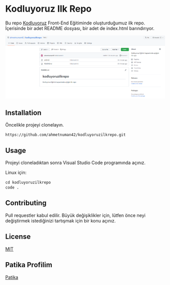 # Kodluyoruz Ilk Repo
Bu repo [Kodluyoruz](https://www.kodluyoruz.org/) Front-End Eğitiminde oluşturduğumuz ilk repo.
İçerisinde bir adet README dosyası, bir adet de index.html barındırıyor.

![](kodluyoruzilkrepo.png)

## Installation
Öncelikle projeyi clonelayın.
```github
https://github.com/ahmetnuman42/kodluyoruzilkrepo.git
```

## Usage
Projeyi cloneladıktan sonra Visual Studio Code programında açınız.

Linux için:

```github
cd kodluyoruzilkrepo
code .
```
## Contributing
Pull requestler kabul edilir. Büyük değişiklikler için, lütfen önce neyi değiştirmek istediğinizi tartışmak için bir konu açınız.

## License

[MIT](https://choosealicense.com/licenses/mit/)

## Patika Profilim

[Patika](https://app.patika.dev/ahmettnuman)